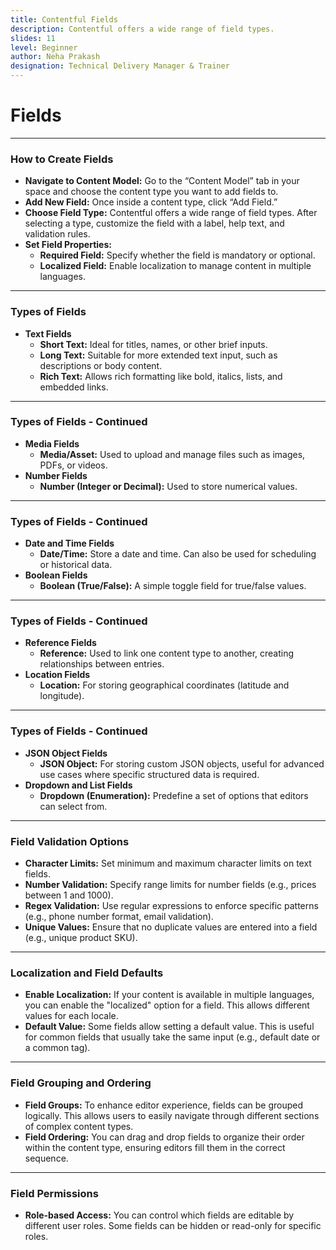 ```yaml
---
title: Contentful Fields
description: Contentful offers a wide range of field types.
slides: 11
level: Beginner
author: Neha Prakash
designation: Technical Delivery Manager & Trainer
---
```


<!-- Slide 1 -->
# Fields

---

<!-- Slide 2 -->
### How to Create Fields

- **Navigate to Content Model:** Go to the “Content Model” tab in your space and choose the content type you want to add fields to.
- **Add New Field:** Once inside a content type, click “Add Field.”
- **Choose Field Type:** Contentful offers a wide range of field types. After selecting a type, customize the field with a label, help text, and validation rules.
- **Set Field Properties:**
    - **Required Field:** Specify whether the field is mandatory or optional.
    - **Localized Field:** Enable localization to manage content in multiple languages.

---

<!-- Slide 3 -->
### Types of Fields

- **Text Fields**
    - **Short Text:** Ideal for titles, names, or other brief inputs.
    - **Long Text:** Suitable for more extended text input, such as descriptions or body content.
    - **Rich Text:** Allows rich formatting like bold, italics, lists, and embedded links.

---

<!-- Slide 4 -->
### Types of Fields - Continued

- **Media Fields**
    - **Media/Asset:** Used to upload and manage files such as images, PDFs, or videos.
- **Number Fields**
    - **Number (Integer or Decimal):** Used to store numerical values.

---

<!-- Slide 5 -->
### Types of Fields - Continued

- **Date and Time Fields**
    - **Date/Time:** Store a date and time. Can also be used for scheduling or historical data.
- **Boolean Fields**
    - **Boolean (True/False):** A simple toggle field for true/false values.

---

<!-- Slide 6 -->
### Types of Fields - Continued

- **Reference Fields**
    - **Reference:** Used to link one content type to another, creating relationships between entries.
- **Location Fields**
    - **Location:** For storing geographical coordinates (latitude and longitude).

---

<!-- Slide 7 -->
### Types of Fields - Continued

- **JSON Object Fields**
    - **JSON Object:** For storing custom JSON objects, useful for advanced use cases where specific structured data is required.
- **Dropdown and List Fields**
    - **Dropdown (Enumeration):** Predefine a set of options that editors can select from.

---

<!-- Slide 8 -->
### Field Validation Options

- **Character Limits:** Set minimum and maximum character limits on text fields.
- **Number Validation:** Specify range limits for number fields (e.g., prices between 1 and 1000).
- **Regex Validation:** Use regular expressions to enforce specific patterns (e.g., phone number format, email validation).
- **Unique Values:** Ensure that no duplicate values are entered into a field (e.g., unique product SKU).

---

<!-- Slide 9 -->
### Localization and Field Defaults

- **Enable Localization:** If your content is available in multiple languages, you can enable the "localized" option for a field. This allows different values for each locale.
- **Default Value:** Some fields allow setting a default value. This is useful for common fields that usually take the same input (e.g., default date or a common tag).

---

<!-- Slide 10 -->
### Field Grouping and Ordering

- **Field Groups:** To enhance editor experience, fields can be grouped logically. This allows users to easily navigate through different sections of complex content types.
- **Field Ordering:** You can drag and drop fields to organize their order within the content type, ensuring editors fill them in the correct sequence.

---

<!-- Slide 11 -->
### Field Permissions

- **Role-based Access:** You can control which fields are editable by different user roles. Some fields can be hidden or read-only for specific roles. 
